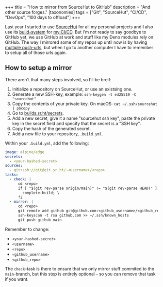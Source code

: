 +++
title = "How to mirror from SourceHut to GitHub"
description = "And other source forges."
[taxonomies]
tags = ["Git", "SourceHut", "CI/CD", "DevOps", "100 days to offload"]
+++

Last year I started to use [SourceHut][srht] for all my personal projects and I
also use its [build-system][srht_builds] for [my CI/CD][srht_post]. But I'm not
ready to say goodbye to GitHub yet, we use GitHub at work and stuff like my Deno
modules rely on GitHub. The way I mirrored some of my repos up until now is by
having [multiple push-urls][git_push_urls], but when I go to another computer I
have to remember to setup all of those urls again.

## How to setup a mirror

There aren't that many steps involved, so I'll be breif:

1. Initialize a repository on SourceHut, or use an existsing one.
1. Generate a new SSH-key, example: `ssh-keygen -t ed25519 -C "sourcehut"`
1. Copy the contents of your private key. On macOS:
   `cat ~/.ssh/sourcehut | pbcopy`
1. Go to [builds.sr.ht/secrets][srht_builds_secrets].
1. Add a new secret, give it a name "sourcehut ssh key", paste the private key
   in the secret field and specify that the secret is a "SSH key".
1. Copy the hash of the generated secret.
1. Add a new file to your repository, `.build.yml`.

Within your `.build.yml`, add the following:

```yml
image: alpine/edge
secrets:
  - <your-hashed-secret>
sources:
  - git+ssh://git@git.sr.ht/~<username>/<repo>
tasks:
  - check: |
      cd <repo>
      if [ "$(git rev-parse origin/main)" != "$(git rev-parse HEAD)" ]; then \
        complete-build; \
      fi
  - mirror: |
      cd <repo>
      git remote add github git@github.com:<github_username>/<github_repo>.git
      ssh-keyscan -t rsa github.com >> ~/.ssh/known_hosts
      git push github main
```

Remember to change:

- `<your-hashed-secret>`
- `<username>`
- `<repo>`
- `<github_username>`
- `<github_repo>`

The `check`-task is there to ensure that we only mirror stuff commited to the
`main`-branch, but this step is entirely optional – so you can remove that task
if you want.

[srht]: https://sourcehut.org
[srht_builds]: https://builds.sr.ht
[srht_post]: @/blog/2022-12-08-switching-to-sourcehut-builds.md
[git_push_urls]: @/garden/tools/git.md#multiple-push-urls-for-a-single-remote
[srht_builds_secrets]: https://builds.sr.ht/secrets
